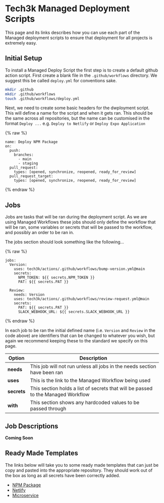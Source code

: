 # Tech3k Managed Deployment Scripts

This page and its links describes how you can use each part of the Managed deployment scripts to ensure that deployment for all projects is extremely easy.

## Initial Setup

To install a Managed Deploy Script the first step is to create a default github action script. First create a blank file in the `.github/workflows` directory. We suggest this be called `deploy.yml` for conventions sake.

```sh
mkdir .github
mkdir .github/workflows
touch .github/workflows/deploy.yml
```

Next, we need to create some basic headers for the dwployment script. This will define a name for the script and when it gets ran. This should be the same across all repositories, but the name can be customised in the format `Deploy ...` e.g. `Deploy to Netlify` or `Deploy Expo Application`

{% raw %}

```
name: Deploy NPM Package
on:
  push:
    branches:
      - main
      - staging
  pull_request:
    types: [opened, synchronize, reopened, ready_for_review]
  pull_request_target:
    types: [opened, synchronize, reopened, ready_for_review]
```

{% endraw %}

## Jobs

Jobs are tasks that will be ran during the deployment script. As we are using Managed Workflows these jobs should only define the workflow that will be ran, some variables or secrets that will be passed to the workflow, and possibly an order to be ran in.

The jobs section should look something like the following...

{% raw %}

```
jobs:
  Version:
    uses: tech3k/actions/.github/workflows/bump-version.yml@main
    secrets:
      NPM_TOKEN: ${{ secrets.NPM_TOKEN }}
      PAT: ${{ secrets.PAT }}

  Review:
    needs: Version
    uses: tech3k/actions/.github/workflows/review-request.yml@main
    secrets:
      PAT: ${{ secrets.PAT }}
      SLACK_WEBHOOK_URL: ${{ secrets.SLACK_WEBHOOK_URL }}
```

{% endraw %}

In each job to be ran the initial defined name (i.e. `Version` and `Review` in the code above) are identifiers that can be changed to whatever you wish, but again we recommend keeping these to the standard we specify on this page.

| Option      | Description                                                                      |
| ----------- | -------------------------------------------------------------------------------- |
| **needs**   | This job will not run unless all jobs in the needs section have been ran         |
| **uses**    | This is the link to the Managed Workflow being used                              |
| **secrets** | This section holds a list of secrets that will be passed to the Managed Workflow |
| **with**    | This section shows any hardcoded values to be passed through                     |

## Job Descriptions

**Coming Soon**

## Ready Made Templates

The links below will take you to some ready made templates that can just be copy and pasted into the appropriate repository. They should work out of the box as long as all secrets have been correctly added.

- [NPM Package](templates.md#npm-package)
- [Netlify](templates.md#netlify)
- [Microservice](templates.md#microservice)
